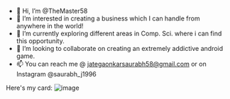- 👋 Hi, I’m @TheMaster58
- 👀 I’m interested in creating a business which I can handle from anywhere in the world!
- 🌱 I’m currently exploring different areas in Comp. Sci. where i can find this opportunity.
- 💞️ I’m looking to collaborate on creating an extremely addictive android game.
- 📫 You can reach me @ jategaonkarsaurabh58@gmail.com or on Instagram @saurabh_j1996

Here's my card:
  ![image](https://github.com/user-attachments/assets/50476311-31ec-4b10-98ad-8bd74cd0dfe8)


<!---
TheMaster58/TheMaster58 is a ✨ special ✨ repository because its `README.md` (this file) appears on your GitHub profile.
You can click the Preview link to take a look at your changes.
--->
